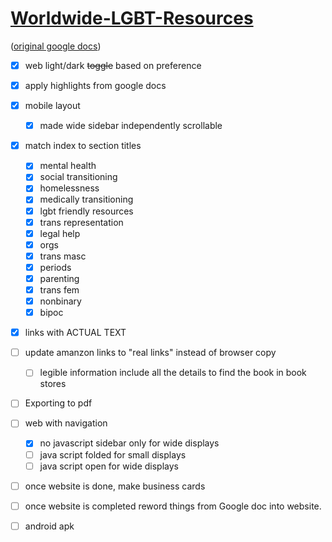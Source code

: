 
# [Worldwide-LGBT-Resources](https://pongopaws.github.io/Worldwide-LGBT-Resources/)

([original google docs](https://docs.google.com/document/d/1eLLK7EXLlJCDyJaAQXykwKjKp0m5XphUI_erLkgu8_0/edit))

- [x] web light/dark ~~toggle~~ based on preference
- [x] apply highlights from google docs
- [x] mobile layout
  - [x] made wide sidebar independently scrollable
- [x] match index to section titles
  - [x] mental health
  - [x] social transitioning
  - [x] homelessness
  - [x] medically transitioning
  - [x] lgbt friendly resources
  - [x] trans representation
  - [x] legal help
  - [x] orgs
  - [x] trans masc
  - [x] periods
  - [x] parenting
  - [x] trans fem
  - [x] nonbinary
  - [x] bipoc
- [x] links with ACTUAL TEXT
- [ ] update amanzon links to "real links" instead of browser copy 
  - [ ] legible information include all the details to find the book in book stores
- [ ] Exporting to pdf
- [ ] web with navigation
  - [x] no javascript sidebar only for wide displays
  - [ ] java script folded for small displays
  - [ ] java script open for wide displays
- [ ] once website is done, make business cards
- [ ] once website is completed reword things from Google doc into website.
- [ ] android apk

